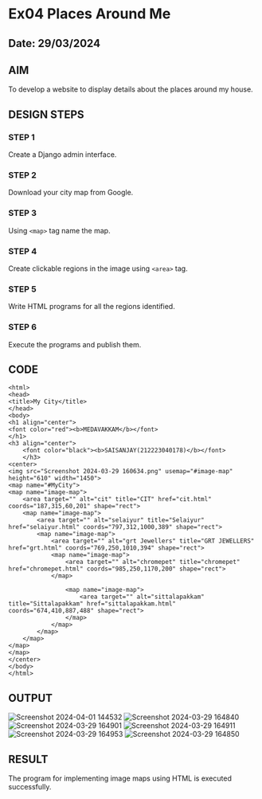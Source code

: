 # Ex04 Places Around Me
## Date: 29/03/2024

## AIM
To develop a website to display details about the places around my house.

## DESIGN STEPS

### STEP 1
Create a Django admin interface.

### STEP 2
Download your city map from Google.

### STEP 3
Using ```<map>``` tag name the map.

### STEP 4
Create clickable regions in the image using ```<area>``` tag.

### STEP 5
Write HTML programs for all the regions identified.

### STEP 6
Execute the programs and publish them.

## CODE
```
<html>
<head>
<title>My City</title>
</head>
<body>
<h1 align="center">
<font color="red"><b>MEDAVAKKAM</b></font>
</h1>
<h3 align="center">
    <font color="black"><b>SAISANJAY(212223040178)</b></font>
    </h3>
<center>
<img src="Screenshot 2024-03-29 160634.png" usemap="#image-map" height="610" width="1450">
<map name="#MyCity">
<map name="image-map">
    <area target="" alt="cit" title="CIT" href="cit.html" coords="187,315,60,201" shape="rect">
    <map name="image-map">
        <area target="" alt="selaiyur" title="Selaiyur" href="selaiyur.html" coords="797,312,1000,389" shape="rect">
        <map name="image-map">
            <area target="" alt="grt Jewellers" title="GRT JEWELLERS" href="grt.html" coords="769,250,1010,394" shape="rect">
            <map name="image-map">
                <area target="" alt="chromepet" title="chromepet" href="chromepet.html" coords="985,250,1170,200" shape="rect">
            </map>
           
                <map name="image-map">
                    <area target="" alt="sittalapakkam" title="Sittalapakkam" href="sittalapakkam.html" coords="674,410,887,488" shape="rect">
                </map>
            </map>
        </map>
    </map>
</map>
</map>
</center>
</body>
</html>        
```        




## OUTPUT
![Screenshot 2024-04-01 144532](https://github.com/SAISANJAY10/NearMe/assets/144228073/baa51293-613f-4477-a8d5-3f5ecad47034)
![Screenshot 2024-03-29 164840](https://github.com/SAISANJAY10/NearMe/assets/144228073/2e622fbd-f8ef-4ffb-920a-88aacaee71c6)
![Screenshot 2024-03-29 164901](https://github.com/SAISANJAY10/NearMe/assets/144228073/d3ff0b1c-5fea-4f1a-9cd2-46b46475392e)
![Screenshot 2024-03-29 164911](https://github.com/SAISANJAY10/NearMe/assets/144228073/61a38c9a-ba62-41f1-824e-c0a6f6f85c67)
![Screenshot 2024-03-29 164953](https://github.com/SAISANJAY10/NearMe/assets/144228073/1cc1bfad-2a92-43af-b72c-0675215993b0)
![Screenshot 2024-03-29 164850](https://github.com/SAISANJAY10/NearMe/assets/144228073/c529712c-6bd1-403e-9bbf-cd7367efaa34)















## RESULT
The program for implementing image maps using HTML is executed successfully.
